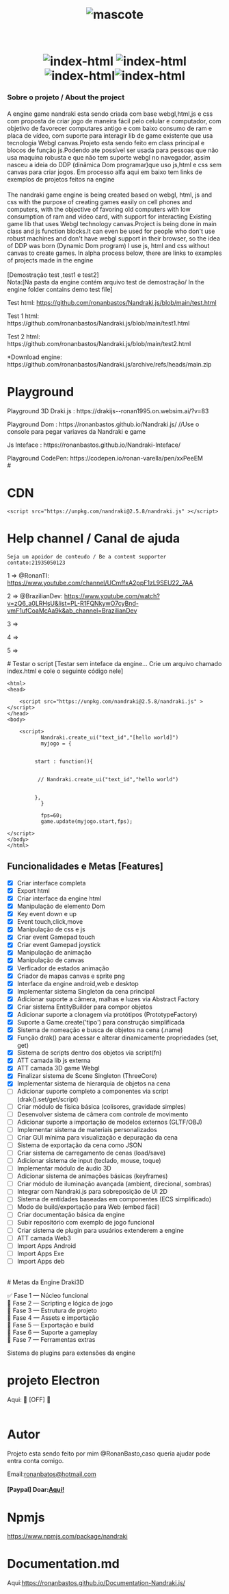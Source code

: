 <h1 align="center"> <img src="https://i.ibb.co/n3BMNKM/logo.png" alt="mascote"  border="0"></h1>

<br>
<h1 align="center"><img src="https://img.shields.io/badge/Lincense-MIT-green" alt="index-html" border="0"> 
<img src="https://img.shields.io/badge/2.6.1-blue" alt="index-html" >     
 <img src="https://img.shields.io/badge/Projeto-Ativo-success" alt="index-html" border="0"><img src="https://img.shields.io/badge/Ultima%20Att-04/05/2025-green" alt="index-html" >     

<br>
<h3>Sobre o projeto / 
About the project</h3>
<p>
<h4></h4>A engine game nandraki esta sendo criada com base webgl,html,js e css com proposta de criar jogo de maneira fácil pelo celular e computador, com objetivo de favorecer computares antigo e com baixo consumo de ram e placa de vídeo, com suporte para interagir lib de game existente que usa tecnologia Webgl canvas.Projeto esta sendo feito em class principal e blocos de função js.Podendo ate possível ser usada para pessoas que não usa maquina robusta e que não tem suporte webgl no navegador, assim nasceu a ideia do DDP (dinâmica Dom programar)que uso js,html e css sem canvas para criar jogos.
Em processo alfa aqui em baixo tem links de exemplos de projetos feitos na engine
<br>
<h4></h4>The nandraki game engine is being created based on webgl, html, js and css with the purpose of creating games easily on cell phones and computers, with the objective of favoring old computers with low consumption of ram and video card, with support for interacting Existing game lib that uses Webgl technology canvas.Project is being done in main class and js function blocks.It can even be used for people who don't use robust machines and don't have webgl support in their browser, so the idea of ​​DDP was born (Dynamic Dom program) I use js, html and css without canvas to create games.
In alpha process below, there are links to examples of projects made in the engine

<br>
<br>	
 [Demostração test ,test1 e test2]
<br> 
Nota:[Na pasta da engine contém arquivo test de demostração/
In the engine folder contains demo test file]


  Test  html: https://github.com/ronanbastos/Nandraki.js/blob/main/test.html
<p>
  Test 1 html: https://github.com/ronanbastos/Nandraki.js/blob/main/test1.html
<p>
  Test 2 html: https://github.com/ronanbastos/Nandraki.js/blob/main/test2.html
<p>	
*Download engine: https://github.com/ronanbastos/Nandraki.js/archive/refs/heads/main.zip
<p>
	
# Playground

<p>
  Playground 3D Draki.js : https://drakijs--ronan1995.on.websim.ai/?v=83
<p>
  Playground Dom : https://ronanbastos.github.io/Nandraki.js/   //Use o console para pegar variaves da Nandraki e game
	<p>
  Js Inteface :  https://ronanbastos.github.io/Nandraki-Inteface/ 
<p>
  Playground CodePen: https://codepen.io/ronan-varella/pen/xxPeeEM
<br>
#	
	
# CDN 

	<script src="https://unpkg.com/nandraki@2.5.8/nandraki.js" ></script>
<p>

# Help channel / Canal de ajuda 
	Seja um apoidor de conteudo / Be a content supporter contato:21935050123
	

1 => @RonanTI:      https://www.youtube.com/channel/UCmffxA2ppF1zL9SEU22_7AA  <p>
2 => @BrazilianDev: https://www.youtube.com/watch?v=zQ6_a0LRHsU&list=PL-R1FQNkywO7cyBnd-vmF1ufCoaMcAa9k&ab_channel=BrazilianDev
<p>
3 =>
<p>
4 =>
<p>	
5 =>
<p>
# Testar o script 
[Testar sem inteface da engine... Crie um arquivo chamado index.html e cole o seguinte código nele]

	<html>
	<head>
		
		<script src="https://unpkg.com/nandraki@2.5.8/nandraki.js" ></script>
	</head>
	<body>

		<script>
		       Nandraki.create_ui("text_id","[hello world]")
		       myjogo = {


			 start : function(){


			  // Nandraki.create_ui("text_id","hello world")	


			 },	
		       }

		       fps=60;	
		       game.update(myjogo.start,fps);  

	</script>
	</body>
	</html>



<h2>Funcionalidades e Metas  [Features] </h2>

- [x] Criar interface completa<br>
- [x] Export html<br>	
- [x] Criar interface da engine html<br>
- [x] Manipulação de elemento Dom<br>
- [x] Key event down e up<br>
- [x] Event touch,click,move<br>
- [x] Manipulação de css e js<br>
- [x] Criar event Gamepad touch<br>
- [x] Criar event Gamepad joystick<br>	
- [x] Manipulação de animação<br>		
- [x] Manipulação de canvas<br>
- [x] Verficador de estados animação<br>	
- [x] Criador de mapas canvas e sprite png<br>
- [x] Interface da engine android,web e desktop<br>
- [x] Implementar sistema Singleton da cena principal
- [x] Adicionar suporte a câmera, malhas e luzes via Abstract Factory
- [x] Criar sistema EntityBuilder para compor objetos
- [x] Adicionar suporte a clonagem via protótipos (PrototypeFactory)
- [x] Suporte a Game.create('tipo') para construção simplificada
- [x] Sistema de nomeação e busca de objetos na cena (.name)
- [x] Função drak() para acessar e alterar dinamicamente propriedades (set, get)
- [x] Sistema de scripts dentro dos objetos via script(fn)
- [x] ATT camada lib js externa <br>	
- [x] ATT camada 3D game Webgl<br>
- [x] Finalizar sistema de Scene Singleton (ThreeCore)<br>
- [x] Implementar sistema de hierarquia de objetos na cena<br>
- [ ] Adicionar suporte completo a componentes via script (drak().set/get/script)<br>
- [ ] Criar módulo de física básica (colisores, gravidade simples)<br>
- [ ] Desenvolver sistema de câmera com controle de movimento<br>
- [ ] Adicionar suporte a importação de modelos externos (GLTF/OBJ)<br>
- [ ] Implementar sistema de materiais personalizados<br>
- [ ] Criar GUI mínima para visualização e depuração da cena<br>
- [ ] Sistema de exportação da cena como JSON<br>
- [ ] Criar sistema de carregamento de cenas (load/save)<br>
- [ ] Adicionar sistema de input (teclado, mouse, toque)<br>
- [ ] Implementar módulo de áudio 3D<br>
- [ ] Adicionar sistema de animações básicas (keyframes)<br>
- [ ] Criar módulo de iluminação avançada (ambient, direcional, sombras)<br>
- [ ] Integrar com Nandraki.js para sobreposição de UI 2D<br>
- [ ] Sistema de entidades baseadas em componentes (ECS simplificado)<br>
- [ ] Modo de build/exportação para Web (embed fácil)<br>
- [ ] Criar documentação básica da engine<br>
- [ ] Subir repositório com exemplo de jogo funcional<br>
- [ ] Criar sistema de plugin para usuários extenderem a engine<br>
- [ ] ATT camada Web3<br>
- [ ] Import Apps Android<br>
- [ ] Import Apps Exe<br>
- [ ] Import Apps deb<br>
<br>
# Metas da Engine Draki3D<br>

✅ Fase 1 — Núcleo funcional<br>
🚧 Fase 2 — Scripting e lógica de jogo<br>
🚧 Fase 3 — Estrutura de projeto<br>
🚧 Fase 4 — Assets e importação<br>
🚧 Fase 5 — Exportação e build<br>
🚧 Fase 6 — Suporte a gameplay<br>
🚧 Fase 7 — Ferramentas extras<br>


 Sistema de plugins para extensões da engine<br>
# projeto Electron
  Aqui: 🚧 [OFF] 🚧	
<br>
# Autor 
Projeto esta sendo feito por mim @RonanBasto,caso queria ajudar pode entra conta comigo.<p>
Email:ronanbatos@hotmail.com

<h4>[Paypal] Doar:<a href="https://www.paypal.com/donate?business=4KJAVYQLQDMHA&no_recurring=0&item_name=Ajudar+a+engine&currency_code=BRL">Aqui!</a></h4>
	
# Npmjs	
https://www.npmjs.com/package/nandraki
	
# Documentation.md
 Aqui:https://ronanbastos.github.io/Documentation-Nandraki.js/ 



